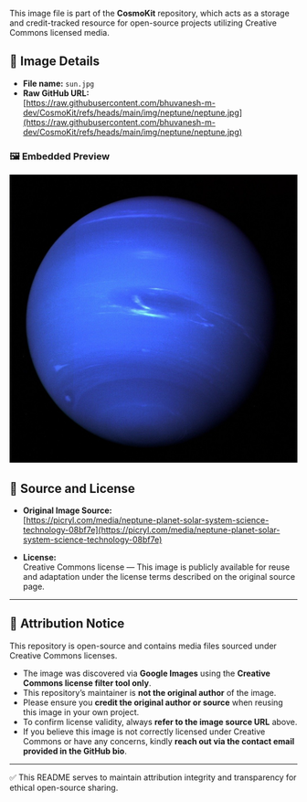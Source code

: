 This image file is part of the **CosmoKit** repository, which acts as a storage and credit-tracked resource for open-source projects utilizing Creative Commons licensed media.

## 📄 Image Details

- **File name:** `sun.jpg`
- **Raw GitHub URL:**  
  [https://raw.githubusercontent.com/bhuvanesh-m-dev/CosmoKit/refs/heads/main/img/neptune/neptune.jpg](https://raw.githubusercontent.com/bhuvanesh-m-dev/CosmoKit/refs/heads/main/img/neptune/neptune.jpg)

### 🖼️ Embedded Preview

![sun image](https://raw.githubusercontent.com/bhuvanesh-m-dev/CosmoKit/refs/heads/main/img/neptune/neptune.jpg)

## 🔗 Source and License

- **Original Image Source:**  
  [https://picryl.com/media/neptune-planet-solar-system-science-technology-08bf7e](https://picryl.com/media/neptune-planet-solar-system-science-technology-08bf7e)
  
- **License:**  
  Creative Commons license — This image is publicly available for reuse and adaptation under the license terms described on the original source page.

---

## 📢 Attribution Notice

This repository is open-source and contains media files sourced under Creative Commons licenses.

- The image was discovered via **Google Images** using the **Creative Commons license filter tool only**.
- This repository’s maintainer is **not the original author** of the image.
- Please ensure you **credit the original author or source** when reusing this image in your own project.
- To confirm license validity, always **refer to the image source URL** above.
- If you believe this image is not correctly licensed under Creative Commons or have any concerns, kindly **reach out via the contact email provided in the GitHub bio**.

---

✅ This README serves to maintain attribution integrity and transparency for ethical open-source sharing.
